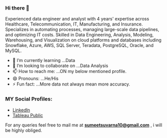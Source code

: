 ### Hi there 👋
 
Experienced data engineer and analyst with 4 years' expertise across Healthcare, Telecommunication, IT, Manufacturing, and Insurance. Specializes in automating processes, managing large-scale data pipelines, and optimizing IT costs. Skilled in Data Engineering, Analysis, Modeling, Warehousing, and Visualization on cloud platforms and databases including Snowflake, Azure, AWS, SQL Server, Teradata, PostgreSQL, Oracle, and MySQL.


- 🌱 I’m currently learning ...Data 
- 👯 I’m looking to collaborate on ...Data Analysis 
- 📫 How to reach me: ...ON my below mentioned profile.
- 😄 Pronouns: ...He/His
- ⚡ Fun fact: ...More data not always mean more accuracy.

### MY Social Profiles:
* [Linkedln](https://www.linkedin.com/in/sumeet-suvarna/)
* [Tableau Public](https://public.tableau.com/app/profile/sumeet.suvarna5030/vizzes)




For any queries  feel free to mail me at **sumeetsuvarna10@gmail.com** , i will be highly obliged.
